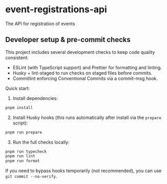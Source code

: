 # event-registrations-api

The API for registration of events

## Developer setup & pre-commit checks

This project includes several development checks to keep code quality consistent:

- ESLint (with TypeScript support) and Prettier for formatting and linting.
- Husky + lint-staged to run checks on staged files before commits.
- Commitlint enforcing Conventional Commits via a commit-msg hook.

Quick start:

1. Install dependencies:

```bash
pnpm install
```

2. Install Husky hooks (this runs automatically after install via the `prepare` script):

```bash
pnpm run prepare
```

3. Run the full checks locally:

```bash
pnpm run typecheck
pnpm run lint
pnpm run format
```

If you need to bypass hooks temporarily (not recommended), you can use `git commit --no-verify`.
